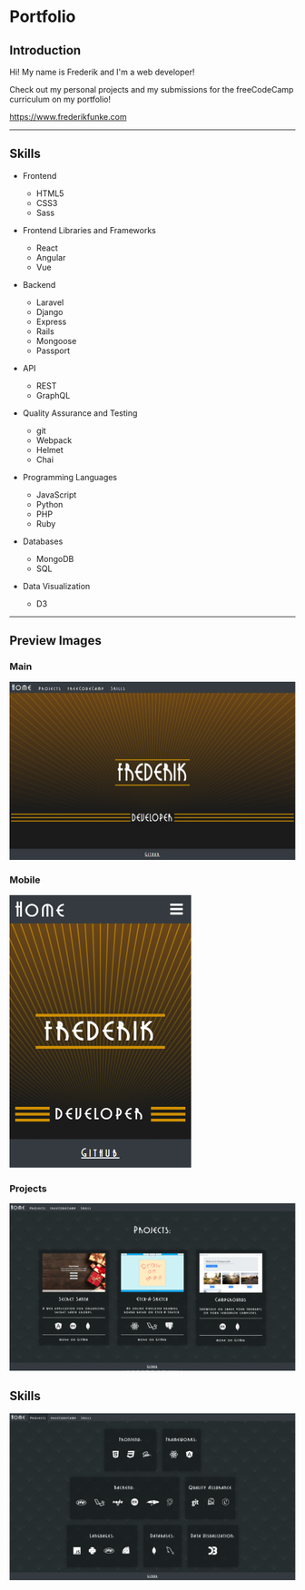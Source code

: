 # Portfolio

## Introduction

Hi! My name is Frederik and I'm a web developer!

Check out my personal projects and my submissions for the freeCodeCamp curriculum on my portfolio!

https://www.frederikfunke.com

***

## Skills
* Frontend
   * HTML5
   * CSS3
   * Sass

* Frontend Libraries and Frameworks
   * React
   * Angular
   * Vue

* Backend
   * Laravel
   * Django
   * Express
   * Rails
   * Mongoose
   * Passport

* API
   * REST
   * GraphQL

* Quality Assurance and Testing
   * git
   * Webpack
   * Helmet
   * Chai

* Programming Languages
   * JavaScript
   * Python
   * PHP
   * Ruby

* Databases
   * MongoDB
   * SQL

* Data Visualization
   * D3

***

## Preview Images
### Main
![Main](readme_images/main.png)

### Mobile
![Mobile](readme_images/mobile.png)

### Projects
![Projects](readme_images/projects.png)

## Skills
![Skills](readme_images/skills.png)
